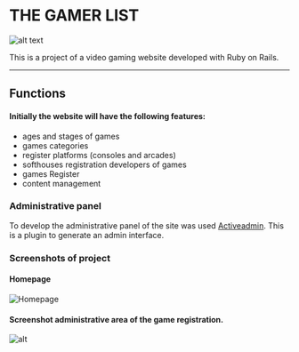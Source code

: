 # THE GAMER LIST

![alt text](https://cloud.githubusercontent.com/assets/833439/13031740/e73a5020-d2bd-11e5-8bcd-be8668a83a3e.png "Logo")

This is a project of a video gaming website developed with Ruby on Rails.

---

## Functions
#### Initially the website will have the following features:
* ages and stages of games
* games categories
* register platforms (consoles and arcades)
* softhouses registration developers of games
* games Register
* content management

### Administrative panel
To develop the administrative panel of the site was used [Activeadmin](http://activeadmin.info/). This is a plugin to generate an admin interface.

### Screenshots of project
#### Homepage
![Homepage](https://cloud.githubusercontent.com/assets/833439/13252586/4ddd89aa-da16-11e5-9adf-e07f6147db3d.png)

#### Screenshot administrative area of the game registration.
![alt](https://cloud.githubusercontent.com/assets/833439/13038533/40fa18ee-d37b-11e5-9427-fbd49a8eb13c.png "Admin Games Registration")
